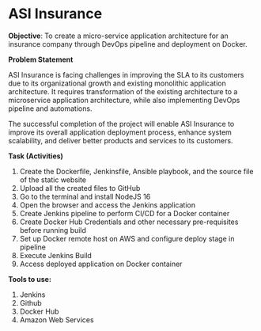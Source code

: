 # **ASI Insurance**

**Objective**: To create a micro-service application architecture for an insurance company through DevOps pipeline and deployment on Docker.

**Problem Statement**

ASI Insurance is facing challenges in improving the SLA to its customers due to its organizational growth and existing monolithic application architecture. It requires transformation of the existing architecture to a microservice application architecture, while also implementing DevOps pipeline and automations. 

The successful completion of the project will enable ASI Insurance to improve its overall application deployment process, enhance system scalability, and deliver better products and services to its customers.

**Task (Activities)**

1. Create the Dockerfile, Jenkinsfile, Ansible playbook, and the source file of the static website 
2. Upload all the created files to GitHub 
3. Go to the terminal and install NodeJS 16 
4. Open the browser and access the Jenkins application 
5. Create Jenkins pipeline to perform CI/CD for a Docker container 
6. Create Docker Hub Credentials and other necessary pre-requisites before running build 
7. Set up Docker remote host on AWS and configure deploy stage in pipeline 
8. Execute Jenkins Build 
9. Access deployed application on Docker container

**Tools to use:**

1. Jenkins
2. Github
3. Docker Hub
4. Amazon Web Services
